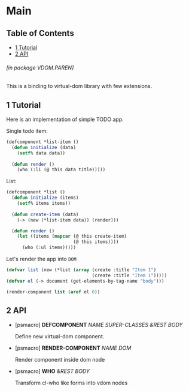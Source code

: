 <a id='x-28VDOM-2EPAREN-3A-40MAIN-TUTORIAL-20MGL-PAX-3ASECTION-29'></a>

# Main

## Table of Contents

- [1 Tutorial][05e2]
- [2 API][61af]

###### \[in package VDOM.PAREN\]
This is a binding to virtual-dom library with few extensions.

<a id='x-28VDOM-2EPAREN-3A-40LIBRARY-TUTORIAL-20MGL-PAX-3ASECTION-29'></a>

## 1 Tutorial

Here is an implementation of simple TODO app.

Single todo item:

```lisp
(defcomponent *list-item ()
  (defun initialize (data)
    (setf% data data))
  
  (defun render ()
    (who (:li (@ this data title)))))
```

List:

```lisp
(defcomponent *list ()
  (defun initialize (items)
    (setf% items items))
  
  (defun create-item (data)
    (-> (new (*list-item data)) (render)))

  (defun render ()
    (let ((items (mapcar (@ this create-item)
                         (@ this items))))
      (who (:ul items)))))
```

Let's render the app into `DOM`

```lisp
(defvar list (new (*list (array (create :title "Item 1")
                                (create :title "Item 1")))))
(defvar el (-> document (get-elements-by-tag-name "body")))

(render-component list (aref el 0))
```


<a id='x-28VDOM-2EPAREN-3A-40API-TUTORIAL-20MGL-PAX-3ASECTION-29'></a>

## 2 API

<a id='x-28VDOM-2EPAREN-3ADEFCOMPONENT-20-28MGL-PAX-EXT-3APSMACRO-29-29'></a>

- [psmacro] **DEFCOMPONENT** *NAME SUPER-CLASSES &REST BODY* 

    Define new virtual-dom component.

<a id='x-28VDOM-2EPAREN-3ARENDER-COMPONENT-20-28MGL-PAX-EXT-3APSMACRO-29-29'></a>

- [psmacro] **RENDER-COMPONENT** *NAME DOM* 

    Render component inside dom node

<a id='x-28VDOM-2EPAREN-3AWHO-20-28MGL-PAX-EXT-3APSMACRO-29-29'></a>

- [psmacro] **WHO** *&REST BODY* 

    Transform cl-who like forms into vdom nodes

  [05e2]: #x-28VDOM-2EPAREN-3A-40LIBRARY-TUTORIAL-20MGL-PAX-3ASECTION-29 "Tutorial"
  [61af]: #x-28VDOM-2EPAREN-3A-40API-TUTORIAL-20MGL-PAX-3ASECTION-29 "API"
